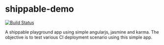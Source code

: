 shippable-demo
==============
[![Build Status](https://api.shippable.com/projects/53a893cff989286000c796be/badge/master)](https://www.shippable.com/projects/53a893cff989286000c796be/builds/17)

A shippable playground app using simple angularjs, jasmine and karma.
The objective is to test various CI deployment scenario using this simple app.
